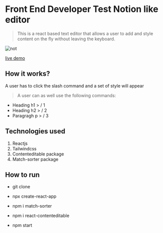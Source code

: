 # Front End Developer Test Notion like editor

> This is a react based text editor that allows a user to add and style content on the fly without leaving the keyboard.

![not](https://user-images.githubusercontent.com/32932447/204973270-17a08e1c-904f-4a50-9b66-723ef8fd86dc.png)


[live demo](https://notion-like-editor.vercel.app/)


## How it works?

A user has to click the slash command and a set of style will appear 

> A user can as well use the following commands:

 - Heading h1 > / 1
 - Heading h2 > / 2
 - Paragragh p > / 3

 ## Technologies used

 1. Reactjs
 2. Tailwindcss
 3. Contenteditable package
 4. Match-sorter package

 ## How to run 

 - git clone <clone the above repo>

 - npx create-react-app

 - npm i match-sorter

 - npm i react-contenteditable

 - npm start



